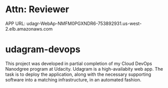 # Attn: Reviewer
APP URL: udagr-WebAp-NMFM0PGXNDR6-753892931.us-west-2.elb.amazonaws.com

# udagram-devops
This project was developed in partial completion of my Cloud DevOps Nanodgree program at Udacity. Udagram is a high-availabity web app. The task is to deploy the application, along with the necessary supporting software into a matching infrastructure, in an automated fashion.
